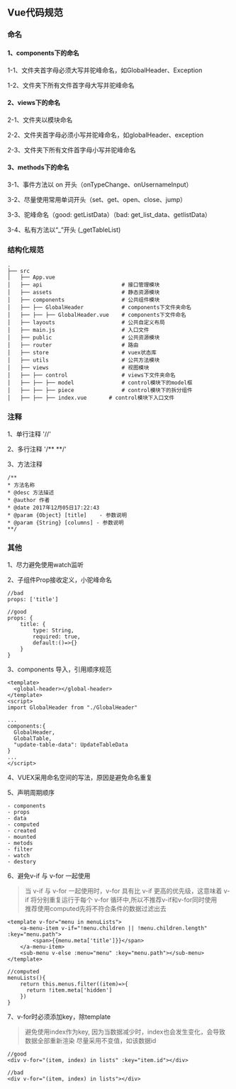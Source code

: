 ## Vue代码规范

### 命名 

#### 1、components下的命名

1-1、文件夹首字母必须大写并驼峰命名，如GlobalHeader、Exception  

1-2、文件夹下所有文件首字母大写并驼峰命名  

#### 2、views下的命名

2-1、文件夹以模块命名

2-2、文件夹首字母必须小写并驼峰命名，如globalHeader、exception   

2-3、文件夹下所有文件首字母小写并驼峰命名  

#### 3、methods下的命名

3-1、事件方法以 on 开头（onTypeChange、onUsernameInput）  

3-2、尽量使用常用单词开头（set、get、open、close、jump）  

3-3、驼峰命名（good: getListData）（bad: get_list_data、getlistData）  

3-4、私有方法以“_”开头 (_getTableList)

### 结构化规范

```
.
├── src
│   ├── App.vue
│   ├── api                         # 接口管理模块
│   ├── assets                      # 静态资源模块
│   ├── components                  # 公共组件模块
│   ├── ├── GlobalHeader            # components下文件夹命名
│   ├── ├── ├── GlobalHeader.vue    # components下文件命名
│   ├── layouts                     # 公共自定义布局
│   ├── main.js                     # 入口文件
│   ├── public                      # 公共资源模块
│   ├── router                      # 路由
│   ├── store                       # vuex状态库
│   ├── utils                       # 公共方法模块
│   ├── views                       # 视图模块
│   ├── ├── control                 # views下文件夹命名
│   ├── ├── ├── model               # control模块下的model框
│   ├── ├── ├── piece               # control模块下的拆分组件
│   ├── ├── ├── index.vue       # control模块下入口文件
```
###  注释

1、单行注释 '//'

2、多行注释  '/** **/'

3、方法注释

```
/**
* 方法名称
* @desc 方法描述
* @author 作者
* @date 2017年12月05日17:22:43
* @param {Object} [title]    - 参数说明
* @param {String} [columns] - 参数说明
**/
```

### 其他

1、尽力避免使用watch监听  

2、子组件Prop接收定义，小驼峰命名
```
//bad
props: ['title']

//good
props: {
    title: {
        type: String,
        required: true,
        default:()=>{}
    }
}
```
3、components 导入，引用顺序规范

```
<template>
  <global-header></global-header>
</template>
<script>
import GlobalHeader from "./GlobalHeader"

...
components:{
  GlobalHeader,
  GlobalTable,
  "update-table-data": UpdateTableData
}
...
</script>
```
4、VUEX采用命名空间的写法，原因是避免命名重复

5、声明周期顺序  

```
- components
- props
- data
- computed
- created
- mounted
- metods
- filter
- watch
- destory

```
6、避免v-if 与 v-for 一起使用
> 当 v-if 与 v-for 一起使用时，v-for 具有比 v-if 更高的优先级，这意味着 v-if 将分别重复运行于每个 v-for 循环中,所以不推荐v-if和v-for同时使用  
> 推荐使用computed先将不符合条件的数据过滤出去

```
<template v-for="menu in menuLists">
    <a-menu-item v-if="!menu.children || !menu.children.length" :key="menu.path">
        <span>{{menu.meta['title']}}</span>
    </a-menu-item>
    <sub-menu v-else :menu="menu" :key="menu.path"></sub-menu>
</template>

//computed
menuLists(){
    return this.menus.filter((item)=>{
      return !item.meta['hidden']
    })
}
```
7、v-for时必须添加key，除template  
> 避免使用index作为key, 因为当数据减少时，index也会发生变化，会导致数据全部重新渲染
> 尽量采用不变值，如该数据id

```
//good
<div v-for="(item, index) in lists" :key="item.id"></div>

//bad
<div v-for="(item, index) in lists"></div>
```









